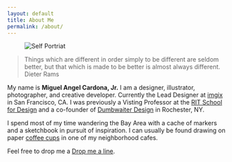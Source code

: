 ```yaml
---
layout: default
title: About Me
permalink: /about/
---
```


<article class="post-content">
<figure>
	
<picture>
          <source media="(min-width: 1280px)" srcset="http://migimages.imgix.net/illustration/sketchbooked-033.png?chromasub=444&dpr=2&fit=crop&crop=faces&fm=pjpg&q=60&usm=15&h=400&w=1024&q=65 1x, http://migimages.imgix.net/illustration/sketchbooked-033.png?chromasub=444&dpr=2&fit=crop&crop=faces&fm=pjpg&q=60&usm=15&h=400&w=1024&q=65&dpr=2&q=45 2x">
          <source media="(min-width: 768px)" srcset="http://migimages.imgix.net/illustration/sketchbooked-033.png?chromasub=444&dpr=2&fit=crop&crop=faces&fm=pjpg&q=60&usm=15&h=400&w=1000&q=65 1x, http://migimages.imgix.net/illustration/sketchbooked-033.png?chromasub=444&dpr=2&fit=crop&crop=faces&fm=pjpg&q=60&usm=15&h=400&w=1000&q=65&dpr=2&q=45 2x">
          <source media="(min-width: 480px)" srcset="http://migimages.imgix.net/illustration/sketchbooked-033.png?chromasub=444&dpr=2&fit=crop&crop=faces&fm=pjpg&q=60&usm=15&h=400&w=800 &q=651x, http://migimages.imgix.net/illustration/sketchbooked-033.png?chromasub=444&dpr=2&fit=crop&crop=faces&fm=pjpg&q=60&usm=15&h=400&w=800&&q=65dpr=2&q=45 2x">
          <source media="(max-width: 479px)" srcset="http://migimages.imgix.net/illustration/sketchbooked-033.png?chromasub=444&dpr=2&fit=crop&crop=faces&fm=pjpg&q=60&usm=15&h=480&w=480&&q=65q=80 1x, http://migimages.imgix.net/illustration/sketchbooked-033.png?chromasub=444&dpr=2&fit=crop&crop=faces&fm=pjpg&q=60&usm=15&h=480&w=480&&q=65dpr=2&q=45 2x">
          <img src="http://migimages.imgix.net/illustration/sketchbooked-033.png?chromasub=444&dpr=2&fit=crop&crop=faces&fm=pjpg&q=60&usm=15&h=400&w=640&&q=65q=80" {% if include.caption %} alt="Self Portriat" {% endif %}>
      </picture>
</figure>

<section>
<blockquote>Things which are different in order simply to be different are seldom better, but that which is made to be better is almost always different.<br>
<span class="author">Dieter Rams</span></blockquote>
</section>

<section>
<p>
	My name is <strong>Miguel Angel Cardona, Jr.</strong> I am a designer, illustrator, photographer, and creative developer. Currently the Lead Designer at <a href="https://imgix.com">imgix</a> in San Francisco, CA. I was previously a Visting Professor at the <a href="http://cias.rit.edu/schools/design">RIT School for Design</a> and a co-founder of <a href="
	http://dwaitercom">Dumbwaiter Design</a> in Rochester, NY.
</p>
	  
<p>
	I spend most of my time wandering the Bay Area with a cache of markers and a sketchbook in pursuit of inspiration. I can usually be found drawing on paper <a href="http://sketchcups.com" title="Sketch Cups" target="_blank">coffee cups</a> in one of my neighborhood cafes.
</p>

<p>
Feel free to drop me a <a href="mailt&#111;&#58;hel&#108;&#111;&#64;&#109;%&#54;9&#103;uelca%72don&#97;&#46;&#99;o%6&#68;">Drop me a line</a>.
</p>


</article>
                    
